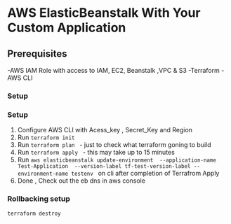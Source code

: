 # AWS ElasticBeanstalk With Your Custom Application

## Prerequisites
-AWS IAM Role with access to IAM, EC2, Beanstalk ,VPC & S3 
-Terraform 
-AWS CLI
### Setup
### Setup
1. Configure AWS CLI with Acess_key , Secret_Key and Region 
2. Run ```terraform init ```
3. Run ```terraform plan ``` - just to check what terraform goning to build
4. Run ```terraform apply ``` - this may take up to 15 minutes 
5. Run ```aws elasticbeanstalk update-environment  --application-name Test-Application  --version-label tf-test-version-label --environment-name testenv ```  on cli after completion of Terrafrom Apply 
6. Done , Check out the eb dns in aws console 
### Rollbacking setup

```terraform destroy``` 